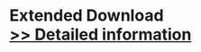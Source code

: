 # Extended Download<br />[>> Detailed information](https://secure.shareit.com/shareit/product.html?productid=300379482&affiliateid=200057808)